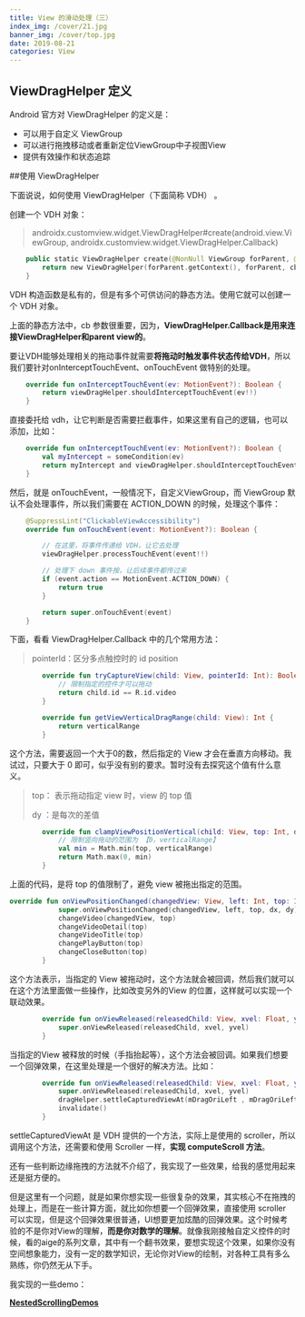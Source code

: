 ```yaml
---
title: View 的滑动处理（三）
index_img: /cover/21.jpg
banner_img: /cover/top.jpg
date: 2019-08-21
categories: View
---
```



## ViewDragHelper 定义

Android 官方对 ViewDragHelper 的定义是：

- 可以用于自定义 ViewGroup
- 可以进行拖拽移动或者重新定位ViewGroup中子视图View
- 提供有效操作和状态追踪



##使用 ViewDragHelper

下面说说，如何使用 ViewDragHelper（下面简称 VDH） 。



创建一个 VDH 对象：

> androidx.customview.widget.ViewDragHelper#create(android.view.ViewGroup, androidx.customview.widget.ViewDragHelper.Callback)

```kotlin
    public static ViewDragHelper create(@NonNull ViewGroup forParent, @NonNull Callback cb) {
        return new ViewDragHelper(forParent.getContext(), forParent, cb);
    }
```

VDH 构造函数是私有的，但是有多个可供访问的静态方法。使用它就可以创建一个 VDH 对象。

上面的静态方法中，cb 参数很重要，因为，**ViewDragHelper.Callback是用来连接ViewDragHelper和parent view的**。



要让VDH能够处理相关的拖动事件就需要**将拖动时触发事件状态传给VDH**，所以我们要针对onInterceptTouchEvent、onTouchEvent 做特别的处理。

```kotlin
    override fun onInterceptTouchEvent(ev: MotionEvent?): Boolean {
        return viewDragHelper.shouldInterceptTouchEvent(ev!!)
    }
```

直接委托给 vdh，让它判断是否需要拦截事件，如果这里有自己的逻辑，也可以添加，比如：

```kotlin
    override fun onInterceptTouchEvent(ev: MotionEvent?): Boolean {
        val myIntercept = someCondition(ev)
        return myIntercept and viewDragHelper.shouldInterceptTouchEvent(ev!!)
    }
```

然后，就是 onTouchEvent，一般情况下，自定义ViewGroup，而 ViewGroup 默认不会处理事件，所以我们需要在 ACTION_DOWN 的时候，处理这个事件：

```kotlin
    @SuppressLint("ClickableViewAccessibility")
    override fun onTouchEvent(event: MotionEvent?): Boolean {

        // 在这里，将事件传递给 VDH，让它去处理
        viewDragHelper.processTouchEvent(event!!)

        // 处理下 down 事件按，让后续事件都传过来
        if (event.action == MotionEvent.ACTION_DOWN) {
            return true
        }

        return super.onTouchEvent(event)
    }
```



下面，看看 ViewDragHelper.Callback 中的几个常用方法：

> pointerId：区分多点触控时的 id position

```kotlin
        override fun tryCaptureView(child: View, pointerId: Int): Boolean {
            // 限制指定的控件才可以拖动
            return child.id == R.id.video
        }
```



```kotlin
        override fun getViewVerticalDragRange(child: View): Int {
            return verticalRange
        }
```

这个方法，需要返回一个大于0的数，然后指定的 View 才会在垂直方向移动。我试过，只要大于 0 即可，似乎没有别的要求。暂时没有去探究这个值有什么意义。



> top： 表示拖动指定 view 时，view 的 top 值
>
> dy ：是每次的差值

```kotlin
        override fun clampViewPositionVertical(child: View, top: Int, dy: Int): Int {
            // 限制竖向拖动的范围为 【0，verticalRange】
            val min = Math.min(top, verticalRange)
            return Math.max(0, min)
        }
```

上面的代码，是将 top 的值限制了，避免 view 被拖出指定的范围。



```kotlin
override fun onViewPositionChanged(changedView: View, left: Int, top: Int, dx: Int, dy: Int) {
            super.onViewPositionChanged(changedView, left, top, dx, dy)
            changeVideo(changedView, top)
            changeVideoDetail(top)
            changeVideoTitle(top)
            changePlayButton(top)
            changeCloseButton(top)
        }
```

这个方法表示，当指定的 View 被拖动时，这个方法就会被回调，然后我们就可以在这个方法里面做一些操作，比如改变另外的View 的位置，这样就可以实现一个联动效果。



```kotlin
        override fun onViewReleased(releasedChild: View, xvel: Float, yvel: Float) {
            super.onViewReleased(releasedChild, xvel, yvel)
        }
```

当指定的View 被释放的时候（手指抬起等），这个方法会被回调。如果我们想要一个回弹效果，在这里处理是一个很好的解决方法。比如：

```kotlin
        override fun onViewReleased(releasedChild: View, xvel: Float, yvel: Float) {
            super.onViewReleased(releasedChild, xvel, yvel)
            dragHelper.settleCapturedViewAt(mDragOriLeft , mDragOriLeft)
            invalidate()
        }
```

settleCapturedViewAt 是 VDH 提供的一个方法，实际上是使用的 scroller，所以调用这个方法，还需要和使用 Scroller 一样，**实现 computeScroll 方法**。



还有一些判断边缘拖拽的方法就不介绍了，我实现了一些效果，给我的感觉用起来还是挺方便的。

但是这里有一个问题，就是如果你想实现一些很复杂的效果，其实核心不在拖拽的处理上，而是在一些计算方面，就比如你想要一个回弹效果，直接使用 scroller 可以实现，但是这个回弹效果很普通，UI想要更加炫酷的回弹效果。这个时候考验的不是你对View的理解，**而是你对数学的理解**。就像我刚接触自定义控件的时候，看的aige的系列文章，其中有一个翻书效果，要想实现这个效果，如果你没有空间想象能力，没有一定的数学知识，无论你对View的绘制，对各种工具有多么熟练，你仍然无从下手。



我实现的一些demo：

[**NestedScrollingDemos**](<https://github.com/aprz512/NestedScrollingDemos>)

